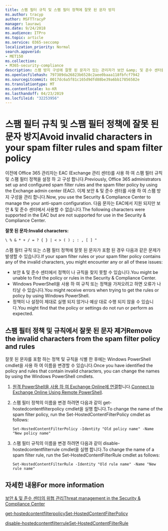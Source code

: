 ```yaml
---
title: 스팸 필터 규칙 및 스팸 필터 정책에 잘못 된 문자 방지
ms.author: tracyp
author: MSFTTracyP
manager: laurawi
ms.date: 9/24/2018
ms.audience: ITPro
ms.topic: article
ms.service: O365-seccomp
localization_priority: Normal
search.appverid:
- MET150
ms.collection:
- M365-security-compliance
description: 스팸 방지 구성에 잘못 된 문자가 있는 관리자가 보안 &amp; 및 준수 센터를 사용 하려고 할 때 문제를 해결 하는 데 도움이 되는 정보를 제공 합니다.
ms.openlocfilehash: 797389da26823b6528c2aee0baaa118fbfcf7942
ms.sourcegitcommit: 0017dc6a5f81c165d9dfd88be39a6bb17856582e
ms.translationtype: MT
ms.contentlocale: ko-KR
ms.lasthandoff: 04/23/2019
ms.locfileid: "32253956"
---
```

# <a name="avoid-invalid-characters-in-your-spam-filter-rules-and-spam-filter-policy"></a><span data-ttu-id="966f6-103">스팸 필터 규칙 및 스팸 필터 정책에 잘못 된 문자 방지</span><span class="sxs-lookup"><span data-stu-id="966f6-103">Avoid invalid characters in your spam filter rules and spam filter policy</span></span> 

<span data-ttu-id="966f6-104">이전에 Office 365 관리자는 EAC (Exchange 관리 센터)를 사용 하 여 스팸 필터 규칙 및 스팸 필터 정책을 설정 하 고 구성 합니다.</span><span class="sxs-lookup"><span data-stu-id="966f6-104">Previously, Office 365 administrators set up and configured spam filter rules and the spam filter policy by using the Exchange admin center (EAC).</span></span> <span data-ttu-id="966f6-105">이제 보안 &amp; 및 준수 센터를 사용 하 여 스팸 방지 구성을 관리 합니다.</span><span class="sxs-lookup"><span data-stu-id="966f6-105">Now, you use the Security &amp; Compliance Center to manage the your anti-spam configuration.</span></span> <span data-ttu-id="966f6-106">다음 문자는 EAC에서 지원 되지만 보안 &amp; 및 준수 센터에서 사용할 수 없습니다.</span><span class="sxs-lookup"><span data-stu-id="966f6-106">The following characters were supported in the EAC but are not supported for use in the Security &amp; Compliance Center.</span></span>  

<span data-ttu-id="966f6-107">**잘못 된 문자:**</span><span class="sxs-lookup"><span data-stu-id="966f6-107">**Invalid characters:**</span></span>
  
```\ % & * + / = ? { } | < > ( ) ; : , [ ] "```

<span data-ttu-id="966f6-108">스팸 필터 규칙 또는 스팸 필터 정책에 잘못 된 문자가 포함 된 경우 다음과 같은 문제가 발생할 수 있습니다.</span><span class="sxs-lookup"><span data-stu-id="966f6-108">If your spam filter rules or your spam filter policy contains any of the invalid characters, you might encounter any or all of these issues:</span></span>
- <span data-ttu-id="966f6-109">보안 &amp; 및 준수 센터에서 정책이 나 규칙을 찾지 못할 수 있습니다.</span><span class="sxs-lookup"><span data-stu-id="966f6-109">You might be unable to find the policy or rules in the Security &amp; Compliance Center.</span></span>
- <span data-ttu-id="966f6-110">Windows PowerShell을 사용 하 여 규칙 또는 정책을 가져오려고 하면 오류가 나타날 수 있습니다.</span><span class="sxs-lookup"><span data-stu-id="966f6-110">You might receive errors when trying to get the rules or policy by using Windows PowerShell.</span></span>
- <span data-ttu-id="966f6-111">정책이 나 설정이 제대로 실행 되지 않거나 예상 대로 수행 되지 않을 수 있습니다.</span><span class="sxs-lookup"><span data-stu-id="966f6-111">You might find that the policy or settings do not run or perform as expected.</span></span>

## <a name="remove-the-invalid-characters-from-the-spam-filter-policy-and-rules"></a><span data-ttu-id="966f6-112">스팸 필터 정책 및 규칙에서 잘못 된 문자 제거</span><span class="sxs-lookup"><span data-stu-id="966f6-112">Remove the invalid characters from the spam filter policy and rules</span></span>

<span data-ttu-id="966f6-113">잘못 된 문자를 포함 하는 정책 및 규칙을 식별 한 후에는 Windows PowerShell cmdlet을 사용 하 여 이름을 변경할 수 있습니다.</span><span class="sxs-lookup"><span data-stu-id="966f6-113">Once you have identified the policy and rules that contain invalid characters, you can change the names by using the Windows PowerShell cmdlets.</span></span> 

1. <span data-ttu-id="966f6-114">[원격 PowerShell을 사용 하 여 Exchange Online에 연결](https://docs.microsoft.com/powershell/exchange/exchange-online/connect-to-exchange-online-powershell/connect-to-exchange-online-powershell?view=exchange-ps)합니다.</span><span class="sxs-lookup"><span data-stu-id="966f6-114">[Connect to Exchange Online Using Remote PowerShell](https://docs.microsoft.com/powershell/exchange/exchange-online/connect-to-exchange-online-powershell/connect-to-exchange-online-powershell?view=exchange-ps).</span></span>
    
2. <span data-ttu-id="966f6-115">스팸 필터 정책의 이름을 변경 하려면 다음과 같이 get-hostedcontentfilterpolicy cmdlet을 실행 합니다.</span><span class="sxs-lookup"><span data-stu-id="966f6-115">To change the name of the spam filter policy, run the Set-HostedContentFilterPolicy cmdlet as follows:</span></span>
    
    ```
    Set-HostedContentFilterPolicy -Identity "Old policy name" -Name "New policy name"
    ```  

3. <span data-ttu-id="966f6-116">스팸 필터 규칙의 이름을 변경 하려면 다음과 같이 disable-hostedcontentfilterrule cmdlet을 실행 합니다.</span><span class="sxs-lookup"><span data-stu-id="966f6-116">To change the name of a spam filter rule, run the Set-HostedContentFilterRule cmdlet as follows:</span></span>
    
    ```
    Set-HostedContentFilterRule -Identity "Old rule name" -Name "New rule name"
    ```  

  
 ## <a name="for-more-information"></a><span data-ttu-id="966f6-117">자세한 내용</span><span class="sxs-lookup"><span data-stu-id="966f6-117">For more information</span></span>

[<span data-ttu-id="966f6-118">보안 &amp; 및 준수 센터의 위협 관리</span><span class="sxs-lookup"><span data-stu-id="966f6-118">Threat management in the Security &amp; Compliance Center</span></span>](threat-management.md)
  
[<span data-ttu-id="966f6-119">get-hostedcontentfilterpolicy</span><span class="sxs-lookup"><span data-stu-id="966f6-119">Set-HostedContentFilterPolicy</span></span>](https://docs.microsoft.com/powershell/module/exchange/antispam-antimalware/set-hostedcontentfilterpolicy?view=exchange-ps)

[<span data-ttu-id="966f6-120">disable-hostedcontentfilterrule</span><span class="sxs-lookup"><span data-stu-id="966f6-120">Set-HostedContentFilterRule</span></span>](https://docs.microsoft.com/powershell/module/exchange/antispam-antimalware/set-hostedcontentfilterrule?view=exchange-ps)
